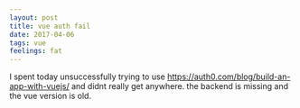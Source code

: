 ```yaml
---
layout: post
title: vue auth fail
date: 2017-04-06
tags: vue
feelings: fat
---
```


I spent today unsuccessfully trying to use <https://auth0.com/blog/build-an-app-with-vuejs/> and didnt really get anywhere. the backend is missing and the vue version is old.
